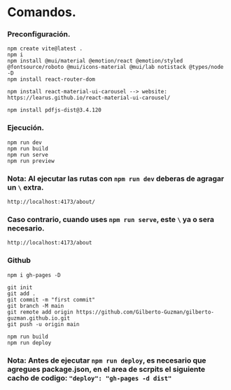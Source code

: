 # Comandos.

### Preconfiguración.

    npm create vite@latest .
    npm i
    npm install @mui/material @emotion/react @emotion/styled @fontsource/roboto @mui/icons-material @mui/lab notistack @types/node -D
    npm install react-router-dom

    npm install react-material-ui-carousel --> website: https://learus.github.io/react-material-ui-carousel/

    npm install pdfjs-dist@3.4.120

### Ejecución.

    npm run dev
    npm run build
    npm run serve
    npm run preview

### Nota: Al ejecutar las rutas con `npm run dev` deberas de agragar un `\` extra.

    http://localhost:4173/about/

### Caso contrario, cuando uses `npm run serve`, este `\` ya o sera necesario.

    http://localhost:4173/about

### Github

    npm i gh-pages -D

    git init
    git add .
    git commit -m "first commit"
    git branch -M main
    git remote add origin https://github.com/Gilberto-Guzman/gilberto-guzman.github.io.git
    git push -u origin main

    npm run build
    npm run deploy

### Nota: Antes de ejecutar `npm run deploy`, es necesario que agregues package.json, en el area de scrpits el siguiente cacho de codigo: `"deploy": "gh-pages -d dist"`

